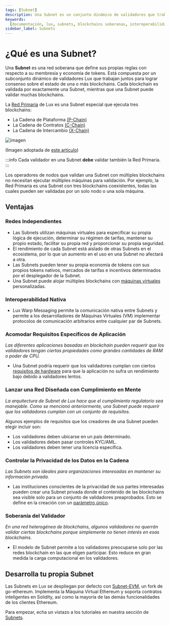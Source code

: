 ```yaml
---
tags: [Subnet]
description: Una Subnet es un conjunto dinámico de validadores que trabajan juntos para lograr consenso sobre el estado de un conjunto de redes blockchain.
keywords:
  [documentación, lux, subnets, blockchains soberanas, interoperabilidad]
sidebar_label: Subnets
---
```


# ¿Qué es una Subnet?

Una **Subnet** es una red soberana que define sus propias reglas con respecto a su membresía y
economía de tokens. Está compuesta por un subconjunto dinámico de validadores Lux que
trabajan juntos para lograr consenso sobre el estado de una o más blockchains. Cada blockchain
es validada por exactamente una Subnet, mientras que una Subnet puede validar muchas
blockchains.

La [Red Primaria](platform.md) de Lux es una Subnet especial que ejecuta tres blockchains:

- La Cadena de Plataforma [(P-Chain)](/learn/lux/platform#p-chain)
- La Cadena de Contratos [(C-Chain)](/learn/lux/platform#c-chain)
- La Cadena de Intercambio [(X-Chain)](/learn/lux/platform#x-chain)

![imagen](/img/subnet-validators.png)

(Imagen adoptada de [este artículo](https://www.coinbase.com/cloud/discover/dev-foundations/intro-to-subnets))

:::info
Cada validador en una Subnet
**debe** validar también la Red Primaria.
:::

Los operadores de nodos que validan una Subnet con múltiples blockchains no necesitan ejecutar múltiples máquinas para validación. Por ejemplo, la Red Primaria es una Subnet con tres blockchains coexistentes, todas las cuales pueden ser validadas por un solo nodo o una sola máquina.

## Ventajas

### Redes Independientes

- Las Subnets utilizan máquinas virtuales para especificar su propia lógica de ejecución, determinar su régimen de tarifas, mantener su propio estado, facilitar su propia red y proporcionar su propia seguridad.
- El rendimiento de cada Subnet está aislado de otras Subnets en el ecosistema, por lo que un aumento en el uso en una Subnet no afectará a otra.
- Las Subnets pueden tener su propia economía de tokens con sus propios tokens nativos, mercados de tarifas e incentivos determinados por el desplegador de la Subnet.
- Una Subnet puede alojar múltiples blockchains con [máquinas virtuales](virtual-machines.md) personalizadas.

### Interoperabilidad Nativa

- Lux Warp Messaging permite la comunicación nativa entre Subnets y permite a los desarrolladores de Máquinas Virtuales (VM) implementar protocolos de comunicación arbitrarios entre cualquier par de Subnets.

### Acomodar Requisitos Específicos de Aplicación

_Las diferentes aplicaciones basadas en blockchain pueden requerir que los validadores tengan ciertas propiedades como grandes cantidades de RAM o poder de CPU._

- Una Subnet podría requerir que los validadores cumplan con ciertos [requisitos de hardware](/nodes/run/node-manually.md#requirements) para que la aplicación no sufra un rendimiento bajo debido a validadores lentos.

### Lanzar una Red Diseñada con Cumplimiento en Mente

_La arquitectura de Subnet de Lux hace que el cumplimiento regulatorio sea manejable. Como se mencionó anteriormente, una Subnet puede requerir que los validadores cumplan con un conjunto de requisitos._

Algunos ejemplos de requisitos que los creadores de una Subnet pueden elegir incluir son:

- Los validadores deben ubicarse en un país determinado.
- Los validadores deben pasar controles KYC/AML.
- Los validadores deben tener una licencia específica.

### Controlar la Privacidad de los Datos en la Cadena

_Las Subnets son ideales para organizaciones interesadas en mantener su información privada._

- Las instituciones conscientes de la privacidad de sus partes interesadas pueden crear una Subnet privada donde el contenido de las blockchains sea visible solo para un conjunto de validadores preaprobados. Esto se define en la creación con un [parámetro único](/nodes/configure/subnet-configs.md#private-subnet).

### Soberanía del Validador

_En una red heterogénea de blockchains, algunos validadores no querrán validar ciertas blockchains porque simplemente no tienen interés en esas blockchains._

- El modelo de Subnet permite a los validadores preocuparse solo por las redes blockchain en las que eligen participar. Esto reduce en gran medida la carga computacional en los validadores.

## Desarrolla tu propia Subnet

Las Subnets en Lux se despliegan por defecto con [Subnet-EVM](https://github.com/luxdefi/subnet-evm#subnet-evm), un fork de go-ethereum. Implementa la Máquina Virtual Ethereum y soporta contratos inteligentes en Solidity, así como la mayoría de las demás funcionalidades de los clientes Ethereum.

Para empezar, echa un vistazo a los tutoriales en nuestra sección de [Subnets](/build/subnet/hello-subnet.md).
